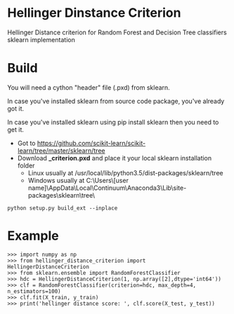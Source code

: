 # Hellinger Dinstance Criterion
Hellinger Distance criterion for Random Forest and Decision Tree classifiers sklearn implementation 

# Build 
You will need a cython "header" file (.pxd) from sklearn.

In case you've installed sklearn from source code package, you've already got it.

In case you've installed sklearn using pip install sklearn then you need to get it.

- Got to https://github.com/scikit-learn/scikit-learn/tree/master/sklearn/tree
- Download **_criterion.pxd** and place it your local sklearn installation folder
  - Linux usually at /usr/local/lib/python3.5/dist-packages/sklearn/tree
  - Windows usually at C:\Users\\[user name]\AppData\Local\Continuum\Anaconda3\Lib\site-packages\sklearn\tree\

```
python setup.py build_ext --inplace
```

# Example
```
>>> import numpy as np
>>> from hellinger_distance_criterion import HellingerDistanceCriterion
>>> from sklearn.ensemble import RandomForestClassifier
>>> hdc = HellingerDistanceCriterion(1, np.array([2],dtype='int64'))
>>> clf = RandomForestClassifier(criterion=hdc, max_depth=4, n_estimators=100)
>>> clf.fit(X_train, y_train)
>>> print('hellinger distance score: ', clf.score(X_test, y_test))

